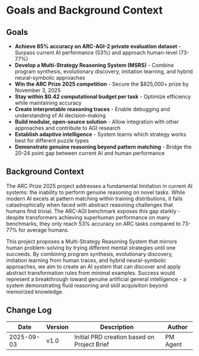 # Goals and Background Context

## Goals
- **Achieve 85% accuracy on ARC-AGI-2 private evaluation dataset** - Surpass current AI performance (53%) and approach human-level (73-77%)
- **Develop a Multi-Strategy Reasoning System (MSRS)** - Combine program synthesis, evolutionary discovery, imitation learning, and hybrid neural-symbolic approaches
- **Win the ARC Prize 2025 competition** - Secure the $825,000+ prize by November 3, 2025
- **Stay within $0.42 computational budget per task** - Optimize efficiency while maintaining accuracy
- **Create interpretable reasoning traces** - Enable debugging and understanding of AI decision-making
- **Build modular, open-source solution** - Allow integration with other approaches and contribute to AGI research
- **Establish adaptive intelligence** - System learns which strategy works best for different puzzle types
- **Demonstrate genuine reasoning beyond pattern matching** - Bridge the 20-24 point gap between current AI and human performance

## Background Context

The ARC Prize 2025 project addresses a fundamental limitation in current AI systems: the inability to perform genuine reasoning on novel tasks. While modern AI excels at pattern matching within training distributions, it fails catastrophically when faced with abstract reasoning challenges that humans find trivial. The ARC-AGI benchmark exposes this gap starkly - despite transformers achieving superhuman performance on many benchmarks, they only reach 53% accuracy on ARC tasks compared to 73-77% for average humans.

This project proposes a Multi-Strategy Reasoning System that mirrors human problem-solving by trying different mental strategies until one succeeds. By combining program synthesis, evolutionary discovery, imitation learning from human traces, and hybrid neural-symbolic approaches, we aim to create an AI system that can discover and apply abstract transformation rules from minimal examples. Success would represent a breakthrough toward genuine artificial general intelligence - a system demonstrating fluid reasoning and skill acquisition beyond memorized knowledge.

## Change Log

| Date | Version | Description | Author |
|------|---------|-------------|---------|
| 2025-09-03 | v1.0 | Initial PRD creation based on Project Brief | PM Agent |

